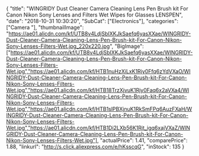 {
	"title": "WINGRIDY Dust Cleaner Camera Cleaning Lens Pen Brush kit For Canon Nikon Sony Lenses and Filters Wet Wipes for Glasses LENSPEN",
	"date": "2018-10-31 10:30:20",
	"SubCat": ["Electronics"],
	"categories": ["Camera "],
	"thumbnailImage": "https://ae01.alicdn.com/kf/UTB8v4LdjSbIXKJkSaefq6yasXXae/WINGRIDY-Dust-Cleaner-Camera-Cleaning-Lens-Pen-Brush-kit-For-Canon-Nikon-Sony-Lenses-Filters-Wet.jpg_220x220.jpg",
	"BigImage": ["https://ae01.alicdn.com/kf/UTB8v4LdjSbIXKJkSaefq6yasXXae/WINGRIDY-Dust-Cleaner-Camera-Cleaning-Lens-Pen-Brush-kit-For-Canon-Nikon-Sony-Lenses-Filters-Wet.jpg","https://ae01.alicdn.com/kf/HTB1nuHzXiLxK1Rjy0Ffq6zYdVXaO/WINGRIDY-Dust-Cleaner-Camera-Cleaning-Lens-Pen-Brush-kit-For-Canon-Nikon-Sony-Lenses-Filters-Wet.jpg","https://ae01.alicdn.com/kf/HTB18TrzXjvuK1Rjy0Faq6x2aVXa4/WINGRIDY-Dust-Cleaner-Camera-Cleaning-Lens-Pen-Brush-kit-For-Canon-Nikon-Sony-Lenses-Filters-Wet.jpg","https://ae01.alicdn.com/kf/HTB1slPBXjnuK1RkSmFPq6AuzFXaH/WINGRIDY-Dust-Cleaner-Camera-Cleaning-Lens-Pen-Brush-kit-For-Canon-Nikon-Sony-Lenses-Filters-Wet.jpg","https://ae01.alicdn.com/kf/HTB1Di2LXb56K1Rjt_igq6xajVXaZ/WINGRIDY-Dust-Cleaner-Camera-Cleaning-Lens-Pen-Brush-kit-For-Canon-Nikon-Sony-Lenses-Filters-Wet.jpg"],
	"actualPrice": 1.41,
	"comparePrice": 1.88,
	"linkurl": "http://s.click.aliexpress.com/e/hKsscqG",
	"inStock": 135
}
